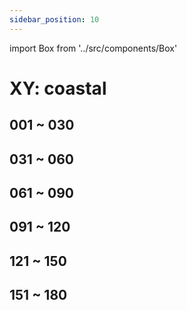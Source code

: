 ```yaml
---
sidebar_position: 10
---
```

import Box from '../src/components/Box'

# XY: coastal

## 001 ~ 030
<Box dexid="xy_coastal" index="0" title="001 ~ 030" />

## 031 ~ 060
<Box dexid="xy_coastal" index="1" title="031 ~ 060" />

## 061 ~ 090
<Box dexid="xy_coastal" index="2" title="061 ~ 090" />

## 091 ~ 120
<Box dexid="xy_coastal" index="3" title="091 ~ 120" />

## 121 ~ 150
<Box dexid="xy_coastal" index="4" title="121 ~ 150" />

## 151 ~ 180
<Box dexid="xy_coastal" index="5" title="151 ~ 180" />

